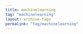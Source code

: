 ```yaml
---
title: machinelearning
tag: "machinelearning"
layout: archive-tags
permalink: "tag/machinelearning"
---
```


